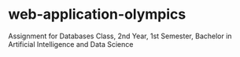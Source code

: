 # web-application-olympics

Assignment for Databases Class, 2nd Year, 1st Semester, Bachelor in Artificial Intelligence and Data Science 
